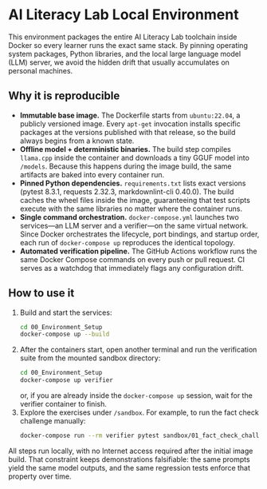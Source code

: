 # AI Literacy Lab Local Environment

This environment packages the entire AI Literacy Lab toolchain inside Docker so every learner runs the exact same stack. By pinning operating system packages, Python libraries, and the local large language model (LLM) server, we avoid the hidden drift that usually accumulates on personal machines.

## Why it is reproducible

- **Immutable base image.** The Dockerfile starts from `ubuntu:22.04`, a publicly versioned image. Every `apt-get` invocation installs specific packages at the versions published with that release, so the build always begins from a known state.
- **Offline model + deterministic binaries.** The build step compiles `llama.cpp` inside the container and downloads a tiny GGUF model into `/models`. Because this happens during the image build, the same artifacts are baked into every container run.
- **Pinned Python dependencies.** `requirements.txt` lists exact versions (pytest 8.3.1, requests 2.32.3, markdownlint-cli 0.40.0). The build caches the wheel files inside the image, guaranteeing that test scripts execute with the same libraries no matter where the container runs.
- **Single command orchestration.** `docker-compose.yml` launches two services—an LLM server and a verifier—on the same virtual network. Since Docker orchestrates the lifecycle, port bindings, and startup order, each run of `docker-compose up` reproduces the identical topology.
- **Automated verification pipeline.** The GitHub Actions workflow runs the same Docker Compose commands on every push or pull request. CI serves as a watchdog that immediately flags any configuration drift.

## How to use it

1. Build and start the services:
   ```bash
   cd 00_Environment_Setup
   docker-compose up --build
   ```
2. After the containers start, open another terminal and run the verification suite from the mounted sandbox directory:
   ```bash
   cd 00_Environment_Setup
   docker-compose up verifier
   ```
   or, if you are already inside the `docker-compose up` session, wait for the verifier container to finish.
3. Explore the exercises under `/sandbox`. For example, to run the fact check challenge manually:
   ```bash
   docker-compose run --rm verifier pytest sandbox/01_fact_check_challenge -q
   ```

All steps run locally, with no Internet access required after the initial image build. That constraint keeps demonstrations falsifiable: the same prompts yield the same model outputs, and the same regression tests enforce that property over time.
